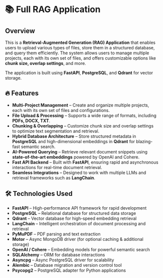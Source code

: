 # 📚 Full RAG Application

## Overview

This is a **Retrieval-Augmented Generation (RAG) Application** that enables users to upload various types of files, store them in a structured database, and query them efficiently. The system allows users to manage multiple projects, each with its own set of files, and offers customizable options like **chunk size, overlap settings**, and more.

The application is built using **FastAPI**, **PostgreSQL**, and **Qdrant** for vector storage.

## 🔥 Features

-  **Multi-Project Management** – Create and organize multiple projects, each with its own set of files and configurations.
- **File Upload & Processing** – Supports a wide range of formats, including **PDFs, DOCX, TXT**.
- **Chunking & Overlapping** – Customize chunk size and overlap settings to optimize text segmentation and retrieval.
- **Hybrid Database Architecture** – Store structured metadata in **PostgreSQL** and high-dimensional embeddings in **Qdrant** for blazing-fast semantic search.
- **AI-Powered Querying** – Retrieve relevant document snippets using **state-of-the-art embeddings** powered by OpenAI and Cohere.
-  **Fast API Backend** – Built with **FastAPI**, ensuring rapid and asynchronous interactions for real-time document retrieval.
-  **Seamless Integrations** – Designed to work with multiple LLMs and retrieval frameworks such as **LangChain**.

## 🛠️ Technologies Used

- **FastAPI** – High-performance API framework for rapid development
- **PostgreSQL** – Relational database for structured data storage
- **Qdrant** – Vector database for high-speed embedding retrieval
- **LangChain** – Intelligent orchestration of document processing and retrieval
- **PyMuPDF** – PDF parsing and text extraction
- **Motor** – Async MongoDB driver (for optional caching & additional storage)
- **OpenAI / Cohere** – Embedding models for powerful semantic search
- **SQLAlchemy** – ORM for database interactions
- **Asyncpg** – Async PostgreSQL driver for scalability
- **Alembic** – Database migration and version control tool
- **Psycopg2** – PostgreSQL adapter for Python applications



